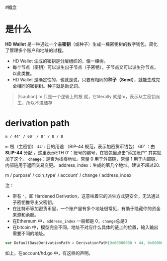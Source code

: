 #概念

# 是什么

**HD Wallet** 是一种通过一个**主密钥**（或种子）生成一棵密钥树的数字钱包。简化了管理多个账户和地址的过程。

- HD Wallet 生成的密钥是分层组织的，像一棵树。
- 每个节点（密钥）可以派生出子节点（子密钥），子节点又可以派生孙节点，以此类推。
- HD Wallet 是确定性的，也就是说，只要有相同的**种子（Seed）**，就能生成完全相同的密钥树。种子就是助记词。

> [!caution] m 只是一个逻辑上的根
> 就，它literally 就是m，表示从主密钥派生，所以不进储存


# derivation path
```
m / 44' / 60' / 0' / 0 / 0
```
`m`: 根（主密钥）
`44'`: 目的用途 （BIP-44 规范，表示加密货币钱包）
 60' ：由 **SLIP-44** 分配 ，这里表示ETH
 0'：账号的编号，在钱包里点击“添加账户” 其实就加了这个。
 **`change`**：是否为找零地址。常量 0 用于外部链，常量 1 用于内部链，内部链用于返回交易变更。
address_index：生成的第几个地址。建议不超过20.

m / purpose' / coin_type' / account' / change / address_index


注：
- 带有 `'`，即 Hardened Derivation，这意味着它的派生方式更安全，无法通过子密钥推导出父密钥。
- 在比特币等加密货币里，一个账户里有多个地址很常见，有助于隐藏你的资金来源和余额。
- 在Ethereum 中，`address_index` 一般都是 0，`change`总是0
- 在bitcoin 中，模型完全不同，地址不对应什么具体的链上的位置，输入输出需要不同的地址。

``` go
var DefaultBaseDerivationPath = DerivationPath{0x80000000 + 44, 0x80000000 + 60, 0x80000000 + 0, 0, 0}
```

如上，在account/hd.go 中，有这样的声明。

